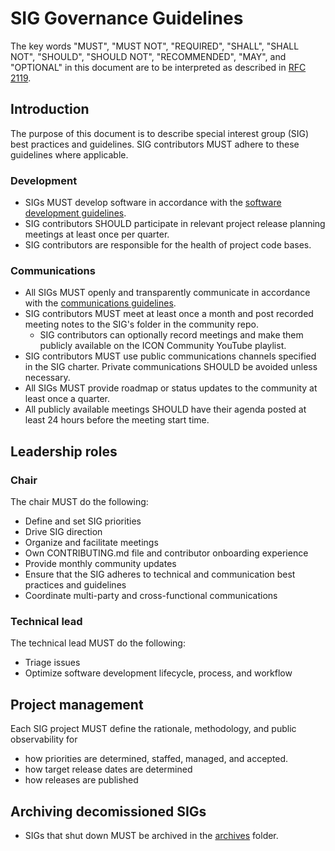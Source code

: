 # SIG Governance Guidelines

The key words "MUST", "MUST NOT", "REQUIRED", "SHALL", "SHALL
      NOT", "SHOULD", "SHOULD NOT", "RECOMMENDED",  "MAY", and
      "OPTIONAL" in this document are to be interpreted as described in
      [RFC 2119](https://www.ietf.org/rfc/rfc2119.txt).

## Introduction

The purpose of this document is to describe special interest group (SIG) best practices and guidelines. SIG contributors MUST adhere to these guidelines where applicable.

### Development

- SIGs MUST develop software in accordance with the [software development guidelines](/guidelines/software/software-development-guidelines.md).
- SIG contributors SHOULD participate in relevant project release planning meetings at least once per quarter.
- SIG contributors are responsible for the health of project code bases.

### Communications

- All SIGs MUST openly and transparently communicate in accordance with the [communications guidelines](/guidelines/communication/communication-guidelines.md).
- SIG contributors MUST meet at least once a month and post recorded meeting notes to the SIG's folder in the community repo.
    - SIG contributors can optionally record meetings and make them publicly available on the ICON Community YouTube playlist.
- SIG contributors MUST use public communications channels specified in the SIG charter. Private communications SHOULD be avoided unless necessary.
- All SIGs MUST provide roadmap or status updates to the community at least once a quarter.
- All publicly available meetings SHOULD have their agenda posted at least 24 hours before the meeting start time.

## Leadership roles

### Chair

The chair MUST do the following:

- Define and set SIG priorities
- Drive SIG direction
- Organize and facilitate meetings
- Own CONTRIBUTING.md file and contributor onboarding experience
- Provide monthly community updates
- Ensure that the SIG adheres to technical and communication best practices and guidelines
- Coordinate multi-party and cross-functional communications

### Technical lead

The technical lead MUST do the following:

- Triage issues
- Optimize software development lifecycle, process, and workflow

## Project management

Each SIG project MUST define the rationale, methodology, and public observability for

- how priorities are determined, staffed, managed, and accepted.
- how target release dates are determined
- how releases are published

## Archiving decomissioned SIGs

- SIGs that shut down MUST be archived in the [archives](/archives) folder.

